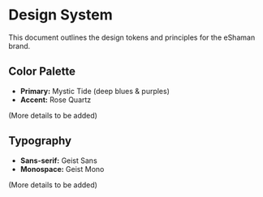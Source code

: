 # Design System

This document outlines the design tokens and principles for the eShaman brand.

## Color Palette

- **Primary:** Mystic Tide (deep blues & purples)
- **Accent:** Rose Quartz

(More details to be added)

## Typography

- **Sans-serif:** Geist Sans
- **Monospace:** Geist Mono

(More details to be added)
